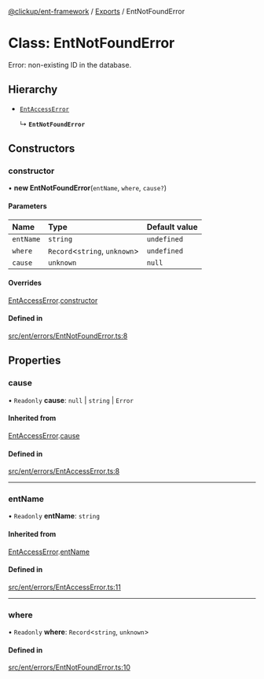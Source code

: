 [@clickup/ent-framework](../README.md) / [Exports](../modules.md) / EntNotFoundError

# Class: EntNotFoundError

Error: non-existing ID in the database.

## Hierarchy

- [`EntAccessError`](EntAccessError.md)

  ↳ **`EntNotFoundError`**

## Constructors

### constructor

• **new EntNotFoundError**(`entName`, `where`, `cause?`)

#### Parameters

| Name | Type | Default value |
| :------ | :------ | :------ |
| `entName` | `string` | `undefined` |
| `where` | `Record`<`string`, `unknown`\> | `undefined` |
| `cause` | `unknown` | `null` |

#### Overrides

[EntAccessError](EntAccessError.md).[constructor](EntAccessError.md#constructor)

#### Defined in

[src/ent/errors/EntNotFoundError.ts:8](https://github.com/clickup/ent-framework/blob/master/src/ent/errors/EntNotFoundError.ts#L8)

## Properties

### cause

• `Readonly` **cause**: ``null`` \| `string` \| `Error`

#### Inherited from

[EntAccessError](EntAccessError.md).[cause](EntAccessError.md#cause)

#### Defined in

[src/ent/errors/EntAccessError.ts:8](https://github.com/clickup/ent-framework/blob/master/src/ent/errors/EntAccessError.ts#L8)

___

### entName

• `Readonly` **entName**: `string`

#### Inherited from

[EntAccessError](EntAccessError.md).[entName](EntAccessError.md#entname)

#### Defined in

[src/ent/errors/EntAccessError.ts:11](https://github.com/clickup/ent-framework/blob/master/src/ent/errors/EntAccessError.ts#L11)

___

### where

• `Readonly` **where**: `Record`<`string`, `unknown`\>

#### Defined in

[src/ent/errors/EntNotFoundError.ts:10](https://github.com/clickup/ent-framework/blob/master/src/ent/errors/EntNotFoundError.ts#L10)
